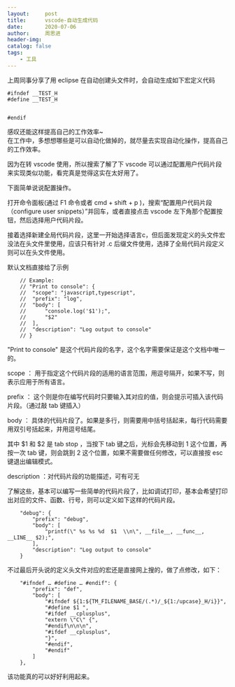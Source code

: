 ```yaml
---
layout:     post
title:      vscode-自动生成代码
date:       2020-07-06
author:     周思进
header-img:	
catalog: false
tags:
    - 工具
---
```


上周同事分享了用 eclipse 在自动创建头文件时，会自动生成如下宏定义代码


```
#ifndef __TEST_H
#define __TEST_H


#endif
```

感叹还能这样提高自己的工作效率~  
在工作中，多想想哪些是可以自动化做掉的，就尽量去实现自动化操作，提高自己的工作效率。

因为在转 vscode 使用，所以搜索了解了下 vscode 可以通过配置用户代码片段来实现类似功能，看完真是觉得这实在太好用了。

下面简单说说配置操作。

打开命令面板(通过 F1 命令或者 cmd + shift + p )，搜索“配置用户代码片段（configure user snippets）”并回车，或者直接点击 vscode 左下角那个配置按钮，然后选择用户代码片段。

接着选择新建全局代码片段，这里一开始选择语言c，但后面发现定义的头文件宏没法在头文件里使用，应该只有针对 .c 后缀文件使用，选择了全局代码片段定义则可以在头文件使用。

默认文档直接给了示例


```
    // Example:
    // "Print to console": {
    // 	"scope": "javascript,typescript",
    // 	"prefix": "log",
    // 	"body": [
    // 		"console.log('$1');",
    // 		"$2"
    // 	],
    // 	"description": "Log output to console"
    // }
```

"Print to console" 是这个代码片段的名字，这个名字需要保证是这个文档中唯一的。

scope ： 用于指定这个代码片段的适用的语言范围，用逗号隔开，如果不写，则表示应用于所有语言。

prefix ： 这个则是你在编写代码时只要输入其对应的值，则会提示可插入该代码片段。（通过敲 tab 键插入）

body ： 具体的代码片段了。如果是多行，则需要用中括号括起来，每行代码需要用双引号括起来，并用逗号结尾。

其中 $1 和 $2 是 tab stop ，当按下 tab 键之后，光标会先移动到 1 这个位置，再按一次 tab 键，则会跳到 2 这个位置，如果不需要做任何修改，可以直接按 esc 键退出编辑模式。


description ：对代码片段的功能描述，可有可无


了解这些，基本可以编写一些简单的代码片段了，比如调试打印，基本会希望打印出对应的文件、函数、行号，则可以定义如下这样的代码片段。

```
    "debug": {
		"prefix": "debug",
		"body": [
			"printf(\" %s %s %d  $1  \\n\", __file__, __func__, __LINE__ $2);",
		],
		"description": "Log output to console"
	}
```

不过最后开头说的定义头文件对应的宏还是直接网上搜的，做了点修改，如下：


```
    "#ifndef … #define … #endif": {
        "prefix": "def",
        "body": [
            "#ifndef ${1:${TM_FILENAME_BASE/(.*)/_${1:/upcase}_H/i}}", 
            "#define $1 ",
            "#ifdef __cplusplus",
            "extern \"C\" {",
            "#endif\n\n\n",
            "#ifdef __cplusplus",
            "}",
            "#endif",
            "#endif"
        ]
    },
```

该功能真的可以好好利用起来。
